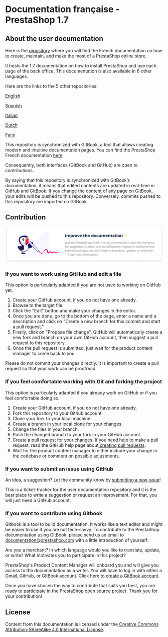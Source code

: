 # Documentation française - PrestaShop 1.7

## About the user documentation

Here is the [repository](https://github.com/PrestaShop/user-documentation-fr) where you will find the French documentation on how to create, maintain, and make the most of a PrestaShop online store.

It hosts the 1.7 documentation on how to install PrestaShop and use each page of the back office. This documentation is also available in 6 other languages.

Here are the links to the 5 other repositories:

[English](https://github.com/PrestaShop/user-documentation-en)

[Spanish](https://github.com/PrestaShop/user-documentation-es)

[Italian](https://github.com/PrestaShop/user-documentation-it)

[Dutch](https://github.com/PrestaShop/user-documentation-nl)

[Farsi](https://github.com/PrestaShop/user-documentation-fa)

This repository is synchronized with GitBook, a tool that allows creating modern and intuitive documentation pages. You can find the PrestaShop French documentation [here](https://prestashop.gitbook.io/documentation-en-francais-pour-prestashop-1-7/).

Consequently, both interfaces (GitBook and GitHub) are open to contributions.

By saying that this repository is synchronized with GitBook’s documentation, it means that edited contents are updated in real-time in GitHub and GitBook. If you change the content of any page on GitBook, your edits will be pushed to this repository. Conversely, commits pushed to this repository are imported on GitBook.

## ‌Contribution

![](<.gitbook/assets/improve the documentation (1).png>)

### If you want to work using GitHub and edit a file

This option is particularly adapted if you are not used to working on GitHub yet.

1. Create your GitHub account, if you do not have one already.
2. Browse to the target file.
3. Click the "Edit" button and make your changes in the editor.‌
4. Once you are done, go to the bottom of the page, enter a name and a description and click on "Create a new branch for this commit and start a pull request."
5. Finally, click on "Propose file change". GitHub will automatically create a new fork and branch on your own GitHub account, then suggest a pull request to this repository. &#x20;
6. Once the pull request is submitted, just wait for the product content manager to come back to you.

Please do not commit your changes directly. It is important to create a pull request so that your work can be proofread.

### If you feel comfortable working with Git and forking the project

This option is particularly adapted if you already work on GitHub or if you feel comfortable doing so.

1. Create your GitHub account, if you do not have one already.
2. Fork this repository to your Github account.
3. Clone your fork to your local machine.
4. Create a branch in your local clone for your changes.
5. Change the files in your branch.
6. Push the changed branch to your fork in your GitHub account.
7. Create a pull request for your changes. If you need help to make a pull request, read the GitHub help page about[ creating pull requests](https://docs.github.com/en/github/collaborating-with-issues-and-pull-requests/creating-a-pull-request).
8. Wait for the product content manager to either include your change in the codebase or comment on possible adjustments.

### If you want to submit an issue using GitHub

An idea, a suggestion? Let the community know by [submitting a new issue](https://github.com/PrestaShop/user-documentation-fr/issues)!

This is a ticket-tracker for the user documentation repository and it is the best place to write a suggestion or request an improvement. For that, you will just need a GitHub account.

### If you want to contribute using Gitbook

‌Gitbook is a tool to build documentation. It works like a text editor and might be easier to use if you are not tech-savvy. To contribute to the PrestaShop documentation using GitBook, please send us an email to documentation@prestashop.com with a little introduction of yourself:

Are you a merchant? In which language would you like to translate, update, or write? What motivates you to participate in this project?

PrestaShop's Product Content Manager will onboard you and will give you access to the documentation as a writer. You will have to log in with either a Gmail, GitHub, or GitBook account. Click here to[ create a GitBook account](https://app.gitbook.com/join).

Once you have chosen the way to contribute that suits you best, you are ready to participate in the PrestaShop open source project. Thank you for your contribution!

## License

Content from this documentation is licensed under the[ Creative Commons Attribution-ShareAlike 4.0 International License](https://creativecommons.org/licenses/by-sa/4.0/).
